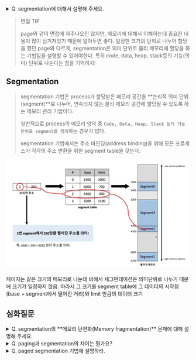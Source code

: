 <details>
<summary>Q. segmentation에 대해서 설명해 주세요.</summary>
<div markdown="1">

segmentation이란 process가 할당받은 메모리 공간을 `논리적 의미 단위(segment)`로 나누어, `연속되지 않는 물리 메모리 공간에 할당`될 수 있도록하는 
메모리 관리 기법이다.

</div>
</details>

> 면접 TIP 
> 
> page와 같이 면접에 자주나오진 않지만, 메모리에 대해서 이해하는데 중요한 내용이 많이 담겨져있기 때문에 알아두면 좋다. 
> 일정한 크기의 단위로 나누어 할당을 했던 page와 다르게, segmentation은 의미 단위로 물리 메모리에 할당을 하는 기법임을 설명할 수 있어야한다. 
> 특히 code, data, heap, stack등의 기능(의미) 단위로 나눈다는 점을 기억하자!

## Segmentation

> segmentation 기법은 process가 할당받은 메모리 공간을 **논리적 의미 단위(segment)**로 나누어, 연속되지 않는 물리 메모리 공간에 할당될 수 있도록 하는 메모리 관리 기법이다. 
>
> 일반적으로 process의 메모리 영역 중 `Code, Data, Heap, Stack 등의 기능 단위로 segment를 정의`하는 경우가 많다. 
>
> segmentation 기법에서는 주소 바인딩(address binding)을 위해 모든 프로세스가 각각의 주소 변환을 위한 segment table을 갖는다.

![img.png](../../../img/segmentation.png)

페이지는 같은 크기의 메모리로 나눈데 비해서 세그먼테이션은 의미단위로 나누기 때문에 크기가 일정하지 않음. 
따라서 그 크기를 segment table에 그 데이터의 시작점(base + segment에서 떨어진 거리)와 limit 만큼의 데이터 크기 

## 심화질문
<details>
<summary>Q. segmentation의 **메모리 단편화(Memory fragmentation)** 문제에 대해 설명해 주세요. </summary>
<div markdown="1">

segmentation 기법에서 segment의 크기만큼 메모리를 할당하므로 내부 단편화 문제가 발생하지 않는다.
하지만 서로 다른 크기의 segment들이 메모리에 적재되고 제거되는 일이 반복되면, 외부 단편화 문제가 발생할 가능성이 있다.

</div>
</details>


<details>
<summary>Q. paging과 segmentation의 차이는 뭔가요? </summary>
<div markdown="1">

paging은 일정한 크기의 단위로 나누어 할당을 하는데, 이에 반해 segmentation은 code, data, heap, stack등의 기능(의미) 단위로 물리 메모리에 할당을 하는 기법이다.

paging의 경우 내단편화의 문제가 발생할 수 있는데, 이에 반해 segmentation은 외단편화의 문제가 발생할 수 있다.

</div>
</details>

<details>
<summary>Q. paged segmentation 기법에 설명하라. </summary>
<div markdown="1">

paged segmentation이란 segmentation을 기본으로 하되 이를 다시 동일 크기의 page로 나누어 물리 메모리에 할당하는 메모리 관리 기법이다. 
즉, 프로그램을 **의미 단위의 segment**로 나누고 개별 **segment의 크기를 page의 배수**가 되도록 하는 방법이다. (paging과 segmentation의 장점을 둘다 취한 것!)

이를 통해 segmentation 기법에서 발생하는 **외부 단편화 문제를 해결**하고, 동시에 segment 단위로 process 간의 공유나 process 내의 접근 권한 보호가 
이루어지도록 해서 paging 기법의 단점을 해결한다. 

</div>
</details>
